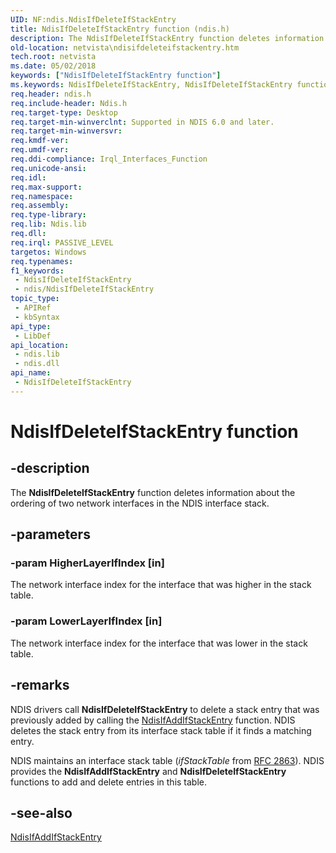 ```yaml
---
UID: NF:ndis.NdisIfDeleteIfStackEntry
title: NdisIfDeleteIfStackEntry function (ndis.h)
description: The NdisIfDeleteIfStackEntry function deletes information about the ordering of two network interfaces in the NDIS interface stack.
old-location: netvista\ndisifdeleteifstackentry.htm
tech.root: netvista
ms.date: 05/02/2018
keywords: ["NdisIfDeleteIfStackEntry function"]
ms.keywords: NdisIfDeleteIfStackEntry, NdisIfDeleteIfStackEntry function [Network Drivers Starting with Windows Vista], ndis/NdisIfDeleteIfStackEntry, net_if_functions_ref_dc4a2189-1dc6-43c5-8cef-baf5907d3d60.xml, netvista.ndisifdeleteifstackentry
req.header: ndis.h
req.include-header: Ndis.h
req.target-type: Desktop
req.target-min-winverclnt: Supported in NDIS 6.0 and later.
req.target-min-winversvr: 
req.kmdf-ver: 
req.umdf-ver: 
req.ddi-compliance: Irql_Interfaces_Function
req.unicode-ansi: 
req.idl: 
req.max-support: 
req.namespace: 
req.assembly: 
req.type-library: 
req.lib: Ndis.lib
req.dll: 
req.irql: PASSIVE_LEVEL
targetos: Windows
req.typenames: 
f1_keywords:
 - NdisIfDeleteIfStackEntry
 - ndis/NdisIfDeleteIfStackEntry
topic_type:
 - APIRef
 - kbSyntax
api_type:
 - LibDef
api_location:
 - ndis.lib
 - ndis.dll
api_name:
 - NdisIfDeleteIfStackEntry
---
```


# NdisIfDeleteIfStackEntry function


## -description

The 
  <b>NdisIfDeleteIfStackEntry</b> function deletes information about the ordering of two network interfaces in
  the NDIS interface stack.

## -parameters

### -param HigherLayerIfIndex [in]


The network interface index for the interface that was higher in the stack table.

### -param LowerLayerIfIndex [in]


The network interface index for the interface that was lower in the stack table.

## -remarks

NDIS drivers call 
    <b>NdisIfDeleteIfStackEntry</b> to delete a stack entry that was previously added by calling the 
    <a href="/windows-hardware/drivers/ddi/ndis/nf-ndis-ndisifaddifstackentry">NdisIfAddIfStackEntry</a> function. NDIS
    deletes the stack entry from its interface stack table if it finds a matching entry.

NDIS maintains an interface stack table (<i>ifStackTable</i> from 
    <a href="/windows-hardware/drivers/network/overview-of-ndis-network-interfaces">RFC 2863</a>). NDIS provides
    the 
    <b>NdisIfAddIfStackEntry</b> and 
    <b>NdisIfDeleteIfStackEntry</b> functions to add and delete entries in this table.

## -see-also

<a href="/windows-hardware/drivers/ddi/ndis/nf-ndis-ndisifaddifstackentry">NdisIfAddIfStackEntry</a>
